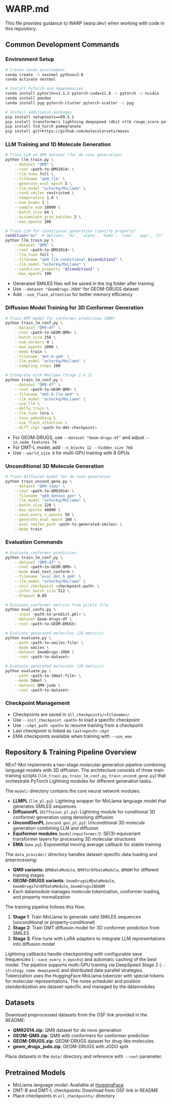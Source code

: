 # WARP.md

This file provides guidance to WARP (warp.dev) when working with code in this repository.

## Common Development Commands

### Environment Setup
```bash
# Create conda environment
conda create -n nextmol python=3.8
conda activate nextmol

# Install PyTorch and dependencies
conda install pytorch==2.1.2 pytorch-cuda=11.8 -c pytorch -c nvidia
conda install pandas
conda install pyg pytorch-cluster pytorch-scatter -c pyg

# Install additional packages
pip install setuptools==69.5.1
pip install transformers lightning deepspeed rdkit nltk rouge_score peft selfies scikit-learn-extra chardet
pip install fcd_torch pomegranate
pip install git+https://github.com/molecularsets/moses
```

### LLM Training and 1D Molecule Generation

```bash
# Train LLM on QM9 dataset (for de novo generation)
python llm_train.py \
    --dataset "QM9" \
    --root <path-to-QM92014> \
    --llm_tune full \
    --filename 'qm9_llm' \
    --generate_eval_epoch 5 \
    --llm_model "acharkq/MoLlama" \
    --rand_smiles restricted \
    --temperature 1.0 \
    --num_beams 1 \
    --sample_num 10000 \
    --batch_size 64 \
    --accumulate_grad_batches 2 \
    --max_epochs 100

# Train LLM for conditional generation (specify property)
condition="mu"  # Options: 'mu', 'alpha', 'homo', 'lumo', 'gap', 'Cv'
python llm_train.py \
    --dataset "QM9" \
    --root <path-to-QM92014> \
    --llm_tune full \
    --filename "qm9_llm_conditional_${condition}" \
    --llm_model "acharkq/MoLlama" \
    --condition_property "${condition}" \
    --max_epochs 100
```

- Generated SMILES files will be saved in the log folder after training
- Use `--dataset "GeomDrugs-JODO"` for GEOM-DRUGS dataset
- Add `--use_flash_attention` for better memory efficiency

### Diffusion Model Training for 3D Conformer Generation

```bash
# Train DMT model for conformer prediction (QM9)
python train_lm_conf.py \
    --dataset "QM9-df" \
    --root <path-to-GEOM-QM9> \
    --batch_size 256 \
    --num_workers 4 \
    --max_epochs 2000 \
    --mode train \
    --filename 'dmt-b-qm9' \
    --llm_model "acharkq/MoLlama" \
    --sampling_steps 100

# Integrate with MoLlama (Stage 2 & 3)
python train_lm_conf.py \
    --dataset "QM9-df" \
    --root <path-to-GEOM-QM9> \
    --filename "dmt-b-llm-qm9" \
    --llm_model "acharkq/MoLlama" \
    --use_llm \
    --delta_train \
    --llm_tune lora \
    --tune_embedding \
    --use_flash_attention \
    --diff_ckpt <path-to-dmt-checkpoint>
```

- For GEOM-DRUGS, use `--dataset "Geom-drugs-df"` and adjust `--in_node_features 74`
- For DMT-L model, add `--n_blocks 12 --hidden_size 768`
- Use `--world_size 8` for multi-GPU training with 8 GPUs

### Unconditional 3D Molecule Generation

```bash
# Train diffusion model for de novo generation
python train_uncond_gene.py \
    --dataset "QM9-jodo" \
    --root <path-to-QM92014> \
    --filename "qm9_denovo_gen" \
    --llm_model "acharkq/MoLlama" \
    --batch_size 128 \
    --max_epochs 40000 \
    --save_every_n_epochs 50 \
    --generate_eval_epoch 100 \
    --eval_smiles_path <path-to-generated-smiles> \
    --mode train
```

### Evaluation Commands

```bash
# Evaluate conformer prediction
python train_lm_conf.py \
    --dataset "QM9-df" \
    --root <path-to-GEOM-QM9> \
    --mode eval_test_conform \
    --filename 'eval_dmt_b_qm9' \
    --llm_model "acharkq/MoLlama" \
    --init_checkpoint <checkpoint-path> \
    --infer_batch_size 512 \
    --dropout 0.05

# Evaluate conformer metrics from pickle file
python eval_confs.py \
    --input <path-to-predict.pkl> \
    --dataset Geom-drugs-df \
    --root <path-to-GEOM-DRUGS>

# Evaluate generated molecules (2D metrics)
python evaluate.py \
    --path <path-to-smiles-file> \
    --mode smiles \
    --dataset GeomDrugs-JODO \
    --root <path-to-dataset>

# Evaluate generated molecules (3D metrics)
python evaluate.py \
    --path <path-to-3dmol-file> \
    --mode 3dmol \
    --dataset QM9-jodo \
    --root <path-to-dataset>
```

### Checkpoint Management

- Checkpoints are saved in `all_checkpoints/<filename>/`
- Use `--init_checkpoint <path>` to load a specific checkpoint
- Use `--ckpt_path <path>` to resume training from a checkpoint
- Last checkpoint is linked as `last<epoch>.ckpt`
- EMA checkpoints available when training with `--use_ema`

## Repository & Training Pipeline Overview

NExT-Mol implements a two-stage molecular generation pipeline combining language models with 3D diffusion. The architecture consists of three main training scripts (`llm_train.py`, `train_lm_conf.py`, `train_uncond_gene.py`) that orchestrate PyTorch Lightning modules for different generation tasks.

The `model/` directory contains the core neural network modules:
- **LLMPL** (`llm_pl.py`): Lightning wrapper for MoLlama language model that generates SMILES sequences
- **DiffusionPL** (`diffusion_pl.py`): Lightning module for conditional 3D conformer generation using denoising diffusion
- **UncondGenPL** (`uncond_gen_pl.py`): Unconditional 3D molecule generation combining LLM and diffusion
- **Equiformer modules** (`model/equiformer/`): SE(3)-equivariant transformer layers for processing 3D molecular structures
- **EMA** (`ema.py`): Exponential moving average callback for stable training

The `data_provider/` directory handles dataset-specific data loading and preprocessing:
- **QM9 variants**: `QM9DataModule`, `QM9TorDFDataModule`, `QM9DM` for different training stages
- **GEOM-DRUGS variants**: `GeomDrugsLMDataModule`, `GeomDrugsTorDFDataModule`, `GeomDrugsJODODM`
- Each datamodule manages molecule tokenization, conformer loading, and property normalization

The training pipeline follows this flow:
1. **Stage 1**: Train MoLlama to generate valid SMILES sequences (unconditional or property-conditional)
2. **Stage 2**: Train DMT diffusion model for 3D conformer prediction from SMILES
3. **Stage 3**: Fine-tune with LoRA adapters to integrate LLM representations into diffusion model

Lightning callbacks handle checkpointing with configurable save frequencies (`--save_every_n_epochs`) and automatic caching of the best model. The pipeline supports multi-GPU training via DeepSpeed Stage 2 (`--strategy_name deepspeed`) and distributed data parallel strategies. Tokenization uses the HuggingFace MoLlama tokenizer with special tokens for molecular representations. The noise scheduler and position standardization are dataset-specific and managed by the datamodules.

## Datasets

Download preprocessed datasets from the OSF link provided in the README:
- **QM92014.zip**: QM9 dataset for de novo generation
- **GEOM-QM9.zip**: QM9 with conformers for conformer prediction
- **GEOM-DRUGS.zip**: GEOM-DRUGS dataset for drug-like molecules
- **geom_drugs_jodo.zip**: GEOM-DRUGS with JODO split

Place datasets in the `data/` directory and reference with `--root` parameter.

## Pretrained Models

- MoLlama language model: Available at [HuggingFace](https://huggingface.co/acharkq/MoLlama)
- DMT-B and DMT-L checkpoints: Download from OSF link in README
- Place checkpoints in `all_checkpoints/` directory
